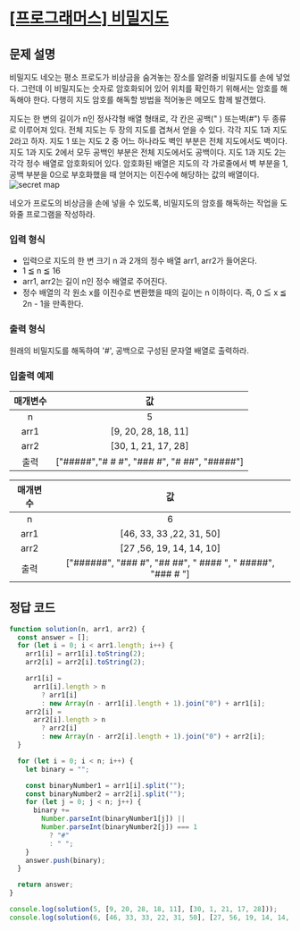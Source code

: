# [\[프로그래머스\] 비밀지도](https://programmers.co.kr/learn/courses/30/lessons/17681)

## 문제 설명
비밀지도
네오는 평소 프로도가 비상금을 숨겨놓는 장소를 알려줄 비밀지도를 손에 넣었다. 그런데 이 비밀지도는 숫자로 암호화되어 있어 위치를 확인하기 위해서는 암호를 해독해야 한다. 다행히 지도 암호를 해독할 방법을 적어놓은 메모도 함께 발견했다.

지도는 한 변의 길이가 n인 정사각형 배열 형태로, 각 칸은 공백(" ) 또는벽(#") 두 종류로 이루어져 있다.
전체 지도는 두 장의 지도를 겹쳐서 얻을 수 있다. 각각 지도 1과 지도 2라고 하자. 지도 1 또는 지도 2 중 어느 하나라도 벽인 부분은 전체 지도에서도 벽이다. 지도 1과 지도 2에서 모두 공백인 부분은 전체 지도에서도 공백이다.
지도 1과 지도 2는 각각 정수 배열로 암호화되어 있다.
암호화된 배열은 지도의 각 가로줄에서 벽 부분을 1, 공백 부분을 0으로 부호화했을 때 얻어지는 이진수에 해당하는 값의 배열이다.
![secret map](http://t1.kakaocdn.net/welcome2018/secret8.png)

네오가 프로도의 비상금을 손에 넣을 수 있도록, 비밀지도의 암호를 해독하는 작업을 도와줄 프로그램을 작성하라.

### 입력 형식
- 입력으로 지도의 한 변 크기 n 과 2개의 정수 배열 arr1, arr2가 들어온다.
- 1 ≦ n ≦ 16
- arr1, arr2는 길이 n인 정수 배열로 주어진다.
- 정수 배열의 각 원소 x를 이진수로 변환했을 때의 길이는 n 이하이다. 즉, 0 ≦ x ≦ 2n - 1을 만족한다.

### 출력 형식
원래의 비밀지도를 해독하여 '#', 공백으로 구성된 문자열 배열로 출력하라.

### 입출력 예제
매개변수 | 값
:---: | :---:
n | 5
arr1 | [9, 20, 28, 18, 11]
arr2 | [30, 1, 21, 17, 28]
출력 | ["#####","# # #", "### #", "# ##", "#####"]

매개변수 | 값
:---: | :---:
n | 6
arr1 | [46, 33, 33 ,22, 31, 50]
arr2 | [27 ,56, 19, 14, 14, 10]
출력 | ["######", "### #", "## ##", " #### ", " #####", "### # "]

## 정답 코드

```javascript
function solution(n, arr1, arr2) {
  const answer = [];
  for (let i = 0; i < arr1.length; i++) {
    arr1[i] = arr1[i].toString(2);
    arr2[i] = arr2[i].toString(2);

    arr1[i] =
      arr1[i].length > n
        ? arr1[i]
        : new Array(n - arr1[i].length + 1).join("0") + arr1[i];
    arr2[i] =
      arr2[i].length > n
        ? arr2[i]
        : new Array(n - arr2[i].length + 1).join("0") + arr2[i];
  }

  for (let i = 0; i < n; i++) {
    let binary = "";

    const binaryNumber1 = arr1[i].split("");
    const binaryNumber2 = arr2[i].split("");
    for (let j = 0; j < n; j++) {
      binary +=
        Number.parseInt(binaryNumber1[j]) ||
        Number.parseInt(binaryNumber2[j]) === 1
          ? "#"
          : " ";
    }
    answer.push(binary);
  }

  return answer;
}

console.log(solution(5, [9, 20, 28, 18, 11], [30, 1, 21, 17, 28]));
console.log(solution(6, [46, 33, 33, 22, 31, 50], [27, 56, 19, 14, 14, 10]));

```
